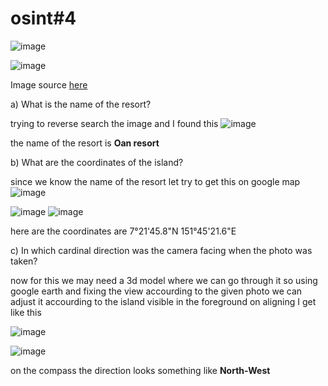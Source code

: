 # osint#4

![image](https://github.com/nikunjagarwal17/BanditOverTheWire/assets/144536875/e1798842-b249-4cdf-8ba1-cbcd01e68960)


![image](https://github.com/nikunjagarwal17/BanditOverTheWire/assets/144536875/be33ad99-7839-49df-8044-cbc2deec2bb9)


Image source [here](https://gralhix.com/wp-content/uploads/2023/08/osint-exercise-004-big-picture.jpg)

a) What is the name of the resort?

trying to reverse search the image and I found this
![image](https://github.com/nikunjagarwal17/BanditOverTheWire/assets/144536875/c2797c1a-1bb3-4a9f-939c-843a72643676)

the name of the resort is **Oan resort**


b) What are the coordinates of the island?

since we know the name of the resort let try to get this on google map 
![image](https://github.com/nikunjagarwal17/BanditOverTheWire/assets/144536875/0a757a26-1def-4069-9872-340eabf76f29)

![image](https://github.com/nikunjagarwal17/BanditOverTheWire/assets/144536875/f09f2283-c285-492c-b3f5-296c9aba1c17)
![image](https://github.com/nikunjagarwal17/BanditOverTheWire/assets/144536875/e6baf82c-877b-4bbe-a700-4679e6383526)




here are the coordinates are 7°21'45.8"N 151°45'21.6"E


c) In which cardinal direction was the camera facing when the photo was taken?

now for this we may need a 3d model where we can go through it 
so using google earth and fixing the view accourding to the given photo we can adjust it accourding to the island visible in the foreground
on aligning I get like this 


![image](https://github.com/nikunjagarwal17/BanditOverTheWire/assets/144536875/3018671c-ec95-4fda-9117-2c01c79defdc)

![image](https://github.com/nikunjagarwal17/BanditOverTheWire/assets/144536875/522b27c0-dc9e-4010-a1f3-e758ce60d3c8)

on the compass the direction looks something like **North-West**
